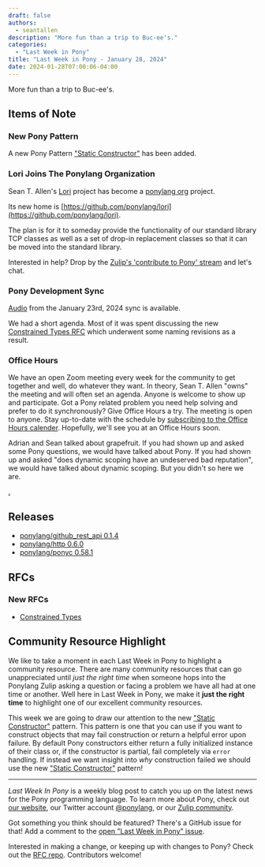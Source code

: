 ```yaml
---
draft: false
authors:
  - seantallen
description: "More fun than a trip to Buc-ee's."
categories:
  - "Last Week in Pony"
title: "Last Week in Pony - January 28, 2024"
date: 2024-01-28T07:00:06-04:00
---
```


More fun than a trip to Buc-ee's.

<!-- more -->

## Items of Note

### New Pony Pattern

A new Pony Pattern ["Static Constructor"](https://patterns.ponylang.io/creation/static-constructor) has been added.

### Lori Joins The Ponylang Organization

Sean T. Allen's [Lori](https://github.com/ponylang/lori) project has become a [ponylang org](https://github.com/ponylang/) project.

Its new home is [https://github.com/ponylang/lori](https://github.com/ponylang/lori).

The plan is for it to someday provide the functionality of our standard library TCP classes as well as a set of drop-in replacement classes so that it can be moved into the standard library.

Interested in help? Drop by the [Zulip's 'contribute to Pony' stream](https://ponylang.zulipchat.com/#narrow/stream/192795-contribute-to-Pony) and let's chat.

### Pony Development Sync

[Audio](https://sync-recordings.ponylang.io/r/2024_01_23.m4a) from the January 23rd, 2024 sync is available.

We had a short agenda. Most of it was spent discussing the new [Constrained Types RFC](https://github.com/ponylang/rfcs/pull/213) which underwent some naming revisions as a result.

### Office Hours

We have an open Zoom meeting every week for the community to get together and well, do whatever they want. In theory, Sean T. Allen "owns" the meeting and will often set an agenda. Anyone is welcome to show up and participate. Got a Pony related problem you need help solving and prefer to do it synchronously? Give Office Hours a try. The meeting is open to anyone. Stay up-to-date with the schedule by [subscribing to the Office Hours calender](https://calendar.google.com/calendar/ical/4465e68ae24131ae00461a40893f2637a2c9ac510e311a44ff78680e2f183ce3%40group.calendar.google.com/public/basic.ics). Hopefully, we'll see you at an Office Hours soon.

Adrian and Sean talked about grapefruit. If you had shown up and asked some Pony questions, we would have talked about Pony. If you had shown up and asked "does dynamic scoping have an undeserved bad reputation", we would have talked about dynamic scoping. But you didn't so here we are.

[.](https://www.youtube.com/watch?v=I1ds5KfglWE)

## Releases

- [ponylang/github_rest_api 0.1.4](https://github.com/ponylang/github_rest_api/releases/tag/0.1.4)
- [ponylang/http 0.6.0](https://github.com/ponylang/http/releases/tag/0.6.0)
- [ponylang/ponyc 0.58.1](https://github.com/ponylang/ponyc/releases/tag/0.58.1)

## RFCs

### New RFCs

- [Constrained Types](https://github.com/ponylang/rfcs/pull/213)

## Community Resource Highlight

We like to take a moment in each Last Week in Pony to highlight a community resource. There are many community resources that can go unappreciated until _just the right time_ when someone hops into the Ponylang Zulip asking a question or facing a problem we have all had at one time or another. Well here in Last Week in Pony, we make it **just the right time** to highlight one of our excellent community resources.

This week we are going to draw our attention to the new ["Static Constructor"](https://patterns.ponylang.io/creation/static-constructor) pattern. This pattern is one that you can use if you want to construct objects that may fail construction or return a helpful error upon failure. By default Pony constructors either return a fully initialized instance of their class or, if the constructor is partial, fail completely via `error` handling. If instead we want insight into _why_ construction failed we should use the new ["Static Constructor"](https://patterns.ponylang.io/creation/static-constructor) pattern!

---

_Last Week In Pony_ is a weekly blog post to catch you up on the latest news for the Pony programming language. To learn more about Pony, check out [our website](https://ponylang.io), our Twitter account [@ponylang](https://twitter.com/ponylang), or our [Zulip community](https://ponylang.zulipchat.com).

Got something you think should be featured? There's a GitHub issue for that! Add a comment to the [open "Last Week in Pony" issue](https://github.com/ponylang/ponylang.github.io/issues?q=is%3Aissue+is%3Aopen+label%3Alast-week-in-pony).

Interested in making a change, or keeping up with changes to Pony? Check out the [RFC repo](https://github.com/ponylang/rfcs). Contributors welcome!
